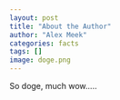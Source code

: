 ```yaml
---
layout: post
title: "About the Author"
author: "Alex Meek"
categories: facts
tags: []
image: doge.png
---
```


So doge, much wow.....
